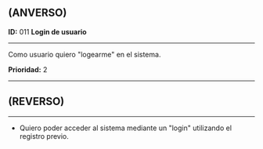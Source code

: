 ## **(ANVERSO)**

**ID:** 011 **Login de usuario**

---
Como usuario quiero "logearme" en el sistema.

**Prioridad:** 2

---
## **(REVERSO)**

---
* Quiero poder acceder al sistema mediante un "login" utilizando el registro previo.

